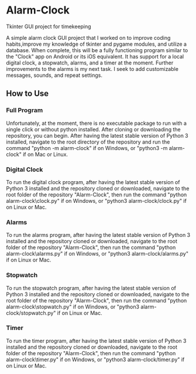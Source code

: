 # Alarm-Clock
Tkinter GUI project for timekeeping

A simple alarm clock GUI project that I worked on to improve coding habits,improve my knowledge of tkinter and pygame modules, and utilize a database. When complete, this will be a fully functioning program similar to the "Clock" app on Android or its iOS equivalent. It has support for a local digital clock, a stopwatch, alarms, and a timer at the moment. Further improvements to the alarms is my next task. I seek to add customizable messages, sounds, and repeat settings.

## How to Use
### Full Program
Unfortunately, at the moment, there is no executable package to run with a single click or without python installed. After cloning or downloading the repository, you can begin. After having the latest stable version of Python 3 installed, navigate to the root directory of the repository and run the command "python -m alarm-clock" if on Windows, or "python3 -m alarm-clock" if on Mac or Linux.

### Digital Clock
To run the digital clock program, after having the latest stable version of Python 3 installed and the repository cloned or downloaded, navigate to the root folder of the repository "Alarm-Clock", then run the command "python alarm-clock\clock.py" if on Windows, or "python3 alarm-clock/clock.py" if on Linux or Mac.

### Alarms
To run the alarms program, after having the latest stable version of Python 3 installed and the repository cloned or downloaded, navigate to the root folder of the repository "Alarm-Clock", then run the command "python alarm-clock\alarms.py" if on Windows, or "python3 alarm-clock/alarms.py" if on Linux or Mac.

### Stopwatch
To run the stopwatch program, after having the latest stable version of Python 3 installed and the repository cloned or downloaded, navigate to the root folder of the repository "Alarm-Clock", then run the command "python alarm-clock\stopwatch.py" if on Windows, or "python3 alarm-clock/stopwatch.py" if on Linux or Mac.

### Timer
To run the timer program, after having the latest stable version of Python 3 installed and the repository cloned or downloaded, navigate to the root folder of the repository "Alarm-Clock", then run the command "python alarm-clock\timer.py" if on Windows, or "python3 alarm-clock/timer.py" if on Linux or Mac.
